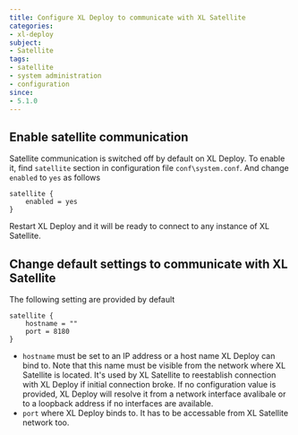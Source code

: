 ```yaml
---
title: Configure XL Deploy to communicate with XL Satellite
categories:
- xl-deploy
subject:
- Satellite
tags:
- satellite
- system administration
- configuration
since:
- 5.1.0
---
```


## Enable satellite communication 

Satellite communication is switched off by default on XL Deploy. To enable it, find `satellite` section in configuration file `conf\system.conf`. And change `enabled` to  `yes` as follows

	satellite {
		enabled = yes
	}

Restart XL Deploy and it will be ready to connect to any instance of XL Satellite. 


## Change default settings to communicate with XL Satellite

The following setting are provided by default 

	satellite {
  		hostname = ""
		port = 8180
	}

* `hostname` must be set to an IP address or a host name XL Deploy can bind to. Note that this name must be visible from the network where XL Satellite is located. It's used by XL Satellite to reestablish connection with XL Deploy if initial connection broke. If no configuration value is provided, XL Deploy will resolve it from a network interface avalibale or to a loopback address if no interfaces are available.
* `port` where XL Deploy binds to. It has to be accessable from XL Satellite network too. 



